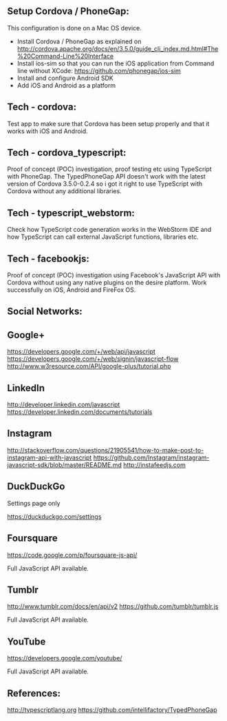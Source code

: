 Setup Cordova / PhoneGap:
--------------------------

This configuration is done on a Mac OS device.

- Install Cordova / PhoneGap as explained on http://cordova.apache.org/docs/en/3.5.0/guide_cli_index.md.html#The%20Command-Line%20Interface
- Install ios-sim so that you can run the iOS application from Command line without XCode: https://github.com/phonegap/ios-sim
- Install and configure Android SDK
- Add iOS and Android as a platform 

Tech - cordova:
---------------

Test app to make sure that Cordova has been setup properly and that it works with iOS and Android.

Tech - cordova_typescript:
--------------------------

Proof of concept (POC) investigation, proof testing etc using TypeScript with PhoneGap.
The TypedPhoneGap API doesn't work with the latest version of Cordova 3.5.0-0.2.4 so i got it right to use TypeScript with Cordova without any additional libraries.

Tech - typescript_webstorm:
----------------------------

Check how TypeScript code generation works in the WebStorm IDE and how TypeScript can call external JavaScript functions, libraries etc.

Tech - facebookjs:
------------------

Proof of concept (POC) investigation using Facebook's JavaScript API with
Cordova without using any native plugins on the desire platform. Work successfully on iOS, Android and FireFox OS.

Social Networks:
-----------------

Google+
-------

https://developers.google.com/+/web/api/javascript
https://developers.google.com/+/web/signin/javascript-flow
http://www.w3resource.com/API/google-plus/tutorial.php

LinkedIn
---------

http://developer.linkedin.com/javascript
https://developer.linkedin.com/documents/tutorials

Instagram
----------

http://stackoverflow.com/questions/21905541/how-to-make-post-to-instagram-api-with-javascript
https://github.com/Instagram/instagram-javascript-sdk/blob/master/README.md
http://instafeedjs.com

DuckDuckGo
----------

Settings page only

https://duckduckgo.com/settings

Foursquare
----------

https://code.google.com/p/foursquare-js-api/

Full JavaScript API available.

Tumblr
-------

http://www.tumblr.com/docs/en/api/v2
https://github.com/tumblr/tumblr.js

Full JavaScript API available.

YouTube
-------

https://developers.google.com/youtube/

Full JavaScript API available.

References:
------------
   http://typescriptlang.org
   https://github.com/intellifactory/TypedPhoneGap

